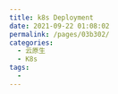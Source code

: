 ```yaml
---
title: k8s Deployment
date: 2021-09-22 01:08:02
permalink: /pages/03b302/
categories:
  - 云原生
  - K8s
tags:
  - 
---
```



